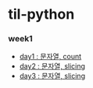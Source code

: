 # til-python

### week1
- [day1 : 문자열, count](https://github.com/duoh20/til-python/blob/main/week1/day1.md)
- [day2 : 문자열, slicing](https://github.com/duoh20/til-python/blob/main/week1/day2.md)
- [day3 : 문자열, slicing](https://github.com/duoh20/til-python/blob/main/week1/day3.md)